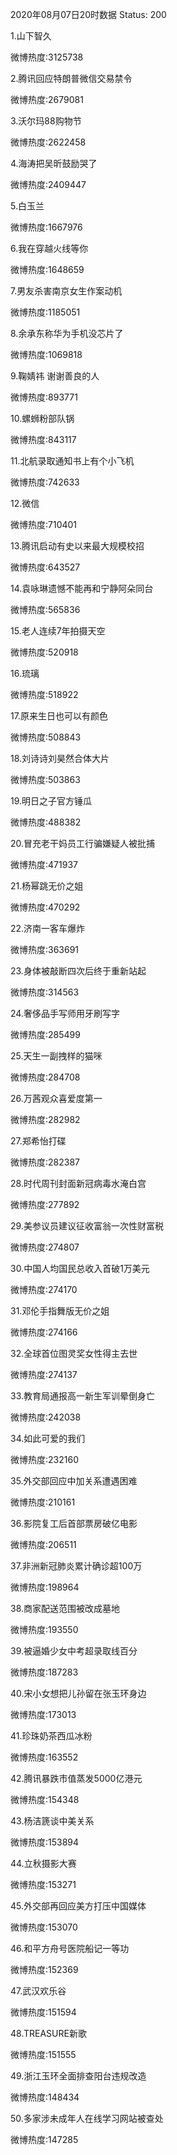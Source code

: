 2020年08月07日20时数据
Status: 200

1.山下智久

微博热度:3125738

2.腾讯回应特朗普微信交易禁令

微博热度:2679081

3.沃尔玛88购物节

微博热度:2622458

4.海涛把吴昕鼓励哭了

微博热度:2409447

5.白玉兰

微博热度:1667976

6.我在穿越火线等你

微博热度:1648659

7.男友杀害南京女生作案动机

微博热度:1185051

8.余承东称华为手机没芯片了

微博热度:1069818

9.鞠婧祎 谢谢善良的人

微博热度:893771

10.螺蛳粉部队锅

微博热度:843117

11.北航录取通知书上有个小飞机

微博热度:742633

12.微信

微博热度:710401

13.腾讯启动有史以来最大规模校招

微博热度:643527

14.袁咏琳遗憾不能再和宁静阿朵同台

微博热度:565836

15.老人连续7年拍摄天空

微博热度:520918

16.琉璃

微博热度:518922

17.原来生日也可以有颜色

微博热度:508843

18.刘诗诗刘昊然合体大片

微博热度:503863

19.明日之子官方锤瓜

微博热度:488382

20.冒充老干妈员工行骗嫌疑人被批捕

微博热度:471937

21.杨幂跳无价之姐

微博热度:470292

22.济南一客车爆炸

微博热度:363691

23.身体被敲断四次后终于重新站起

微博热度:314563

24.奢侈品手写师用牙刷写字

微博热度:285499

25.天生一副拽样的猫咪

微博热度:284708

26.万茜观众喜爱度第一

微博热度:282982

27.郑希怡打碟

微博热度:282387

28.时代周刊封面新冠病毒水淹白宫

微博热度:277892

29.美参议员建议征收富翁一次性财富税

微博热度:274807

30.中国人均国民总收入首破1万美元

微博热度:274170

31.邓伦手指舞版无价之姐

微博热度:274166

32.全球首位图灵奖女性得主去世

微博热度:274137

33.教育局通报高一新生军训晕倒身亡

微博热度:242038

34.如此可爱的我们

微博热度:232160

35.外交部回应中加关系遭遇困难

微博热度:210161

36.影院复工后首部票房破亿电影

微博热度:206511

37.非洲新冠肺炎累计确诊超100万

微博热度:198964

38.商家配送范围被改成墓地

微博热度:193550

39.被逼婚少女中考超录取线百分

微博热度:187283

40.宋小女想把儿孙留在张玉环身边

微博热度:173013

41.珍珠奶茶西瓜冰粉

微博热度:163552

42.腾讯暴跌市值蒸发5000亿港元

微博热度:154348

43.杨洁篪谈中美关系

微博热度:153894

44.立秋摄影大赛

微博热度:153271

45.外交部再回应美方打压中国媒体

微博热度:153070

46.和平方舟号医院船记一等功

微博热度:152369

47.武汉欢乐谷

微博热度:151594

48.TREASURE新歌

微博热度:151555

49.浙江玉环全面排查阳台违规改造

微博热度:148434

50.多家涉未成年人在线学习网站被查处

微博热度:147285

